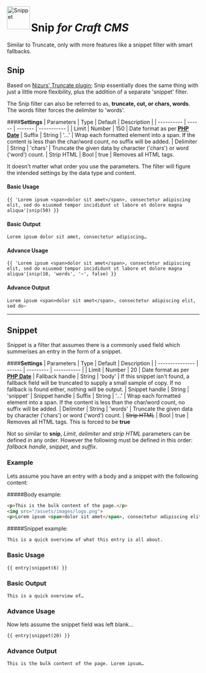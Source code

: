 <img src="http://i.imgur.com/aU2MUxu.png" alt="Snippet" align="left" height="60" />

# Snip *for Craft CMS*
Similar to Truncate, only with more features like a snippet filter with smart fallbacks.

## Snip

Based on [Nizurs' Truncate plugin](https://github.com/nizur/Truncate); Snip essentially does the same thing with just a little more flexibility, plus the addition of a separate 'snippet' filter.

The Snip filter can also be referred to as, **truncate, cut, or chars, words**. The words filter forces the delimiter to 'words'.

####**Settings**
| Parameters | Type   | Default | Description |
| ---------- | ------ | ------- | ----------- |
| Limit      | Number | 150     | Date format as per [**PHP Date**](http://php.net/manual/en/function.date.php)
| Suffix     | String | '…'     | Wrap each formatted element into a span. If the content is less than the char/word count, no suffix will be added.
| Delimiter  | String | 'chars' | Truncate the given data by character ('chars') or word ('word') count.
| Strip HTML | Bool   | true    | Removes all HTML tags.

It doesn't matter what order you use the parameters. The filter will figure the intended settings by the data type and content.

#### Basic Usage
```
{{ 'Lorem ipsum <span>dolor sit amet</span>, consectetur adipiscing elit, sed do eiusmod tempor incididunt ut labore et dolore magna aliqua'|snip(50) }}
```
#### Basic Output
```
Lorem ipsum dolor sit amet, consectetur adipiscing…
```
#### Advance Usage
```
{{ 'Lorem ipsum <span>dolor sit amet</span>, consectetur adipiscing elit, sed do eiusmod tempor incididunt ut labore et dolore magna aliqua'|snip(10, 'words', '~', false) }}
```
#### Advance Output
```
Lorem ipsum <span>dolor sit amet</span>, consectetur adipiscing elit, sed do~
```
----
## Snippet

Snippet is a filter that assumes there is a commonly used field which summerises an entry in the form of a snippet.

####**Settings**
| Parameters      | Type   | Default   | Description |
| --------------- | ------ | --------- | ----------- |
| Limit           | Number | 20        | Date format as per [**PHP Date**](http://php.net/manual/en/function.date.php)
| Fallback handle | String | 'body'    | If this snippet isn't found, a fallback field will be truncated to supply a small sample of copy. If no fallback is found either, nothing will be output.
| Snippet handle  | String | 'snippet' | Snippet handle
| Suffix          | String | '…'       | Wrap each formatted element into a span. If the content is less than the char/word count, no suffix will be added.
| Delimiter       | String | 'words'   | Truncate the given data by character ('chars') or word ('word') count.
| ~~Strip HTML~~  | Bool   | true      | Removes all HTML tags. This is forced to be **true**

Not so similar to **snip**, *Limit*, *delimiter* and *strip HTML* parameters can be defined in any order. However the following must be defined in this order: *fallback handle*, *snippet*, and *suffix*.

### Example
Lets assume you have an entry with a body and a snippet with the following content:

#####Body example:
```html
<p>This is the bulk content of the page.</p>
<img src="/assets/images/logo.png">
<p>Lorem ipsum <span>dolor sit amet</span>, consectetur adipiscing elit, sed do eiusmod tempor incididunt ut labore et dolore magna aliqua</p>
```
#####Snippet example:
```
This is a quick overview of what this entry is all about.
```
### Basic Usage
```
{{ entry|snippet(6) }}
```
### Basic Output
```
This is a quick overview of…
```
### Advance Usage
Now lets assume the snippet field was left blank...
```
{{ entry|snippet(20) }}
```
### Advance Output
```
This is the bulk content of the page. Lorem ipsum…
```

